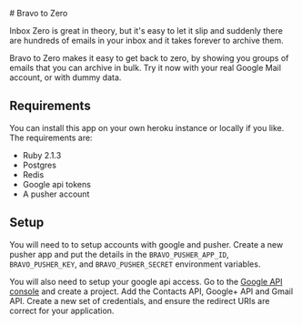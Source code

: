 # Bravo to Zero

Inbox Zero is great in theory, but it's easy to let it slip and suddenly there are hundreds of emails in your inbox and it takes forever to archive them.

Bravo to Zero makes it easy to get back to zero, by showing you groups of emails that you can archive in bulk. Try it now with your real Google Mail account, or with dummy data.

## Requirements

You can install this app on your own heroku instance or locally if you like. The requirements are:

* Ruby 2.1.3
* Postgres
* Redis
* Google api tokens
* A pusher account



## Setup

You will need to to setup accounts with google and pusher. Create a new pusher app and put the details in the `BRAVO_PUSHER_APP_ID`, `BRAVO_PUSHER_KEY`, and `BRAVO_PUSHER_SECRET` environment variables.

You will also need to setup your google api access. Go to the [Google API console](https://console.developers.google.com) and create a project. Add the Contacts API, Google+ API and Gmail API. Create a new set of credentials, and ensure the redirect URIs are correct for your application.